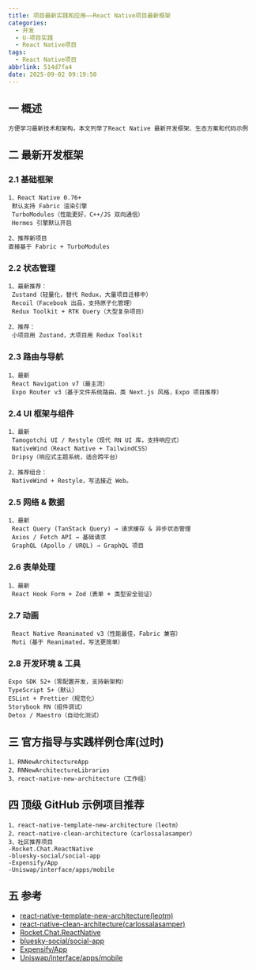 ```yaml
---
title: 项目最新实践和应用——React Native项目最新框架
categories:
  - 开发
  - U-项目实践
  - React Native项目
tags:
  - React Native项目
abbrlink: 514d7fa4
date: 2025-09-02 09:19:50
---
```

## 一 概述

```
方便学习最新技术和架构，本文列举了React Native 最新开发框架、生态方案和代码示例
```

<!--more-->

## 二 最新开发框架

### 2.1 基础框架

```
1、React Native 0.76+
 默认支持 Fabric 渲染引擎
 TurboModules（性能更好，C++/JS 双向通信）
 Hermes 引擎默认开启
 
2、推荐新项目
直接基于 Fabric + TurboModules
```

### 2.2 状态管理

```
1、最新推荐：
 Zustand（轻量化，替代 Redux，大量项目迁移中）
 Recoil（Facebook 出品，支持原子化管理）
 Redux Toolkit + RTK Query（大型复杂项目）

2、推荐：
 小项目用 Zustand，大项目用 Redux Toolkit
```

### 2.3  路由与导航

```
1、最新
 React Navigation v7（最主流）
 Expo Router v3（基于文件系统路由，类 Next.js 风格，Expo 项目推荐）
```

### 2.4 UI 框架与组件

```
1、最新
 Tamogotchi UI / Restyle（现代 RN UI 库，支持响应式）
 NativeWind（React Native + TailwindCSS）
 Dripsy（响应式主题系统，适合跨平台）
 
2、推荐组合：
 NativeWind + Restyle，写法接近 Web。
```

### 2.5 网络 & 数据

```
1、最新
 React Query (TanStack Query) → 请求缓存 & 异步状态管理
 Axios / Fetch API → 基础请求
 GraphQL (Apollo / URQL) → GraphQL 项目
```

### 2.6 表单处理

```
1、最新
 React Hook Form + Zod（表单 + 类型安全验证） 
```

### 2.7  动画

```
 React Native Reanimated v3（性能最佳，Fabric 兼容）
 Moti（基于 Reanimated，写法更简单）
```

### 2.8 开发环境 & 工具

```
Expo SDK 52+（零配置开发，支持新架构）
TypeScript 5+（默认）
ESLint + Prettier（规范化）
Storybook RN（组件调试）
Detox / Maestro（自动化测试）
```

## 三 官方指导与实践样例仓库(过时)

```
1、RNNewArchitectureApp
2、RNNewArchitectureLibraries
3、react-native-new-architecture（工作组）
```

## 四 顶级 GitHub 示例项目推荐

```
1、react-native-template-new-architecture（leotm）
2、react-native-clean-architecture（carlossalasamper）
3、社区推荐项目
-Rocket.Chat.ReactNative
-bluesky-social/social-app
-Expensify/App
-Uniswap/interface/apps/mobile
```

## 五 参考

* [react-native-template-new-architecture(leotm)](https://github.com/leotm/react-native-template-new-architecture)
* [react-native-clean-architecture(carlossalasamper)](https://github.com/carlossalasamper/react-native-clean-architecture)
* [Rocket.Chat.ReactNative](https://github.com/RocketChat/Rocket.Chat.ReactNative)
* [bluesky-social/social-app](https://github.com/bluesky-social/social-app)
* [Expensify/App](https://github.com/Expensify/App)
* [Uniswap/interface/apps/mobile](https://github.com/Uniswap/interface)